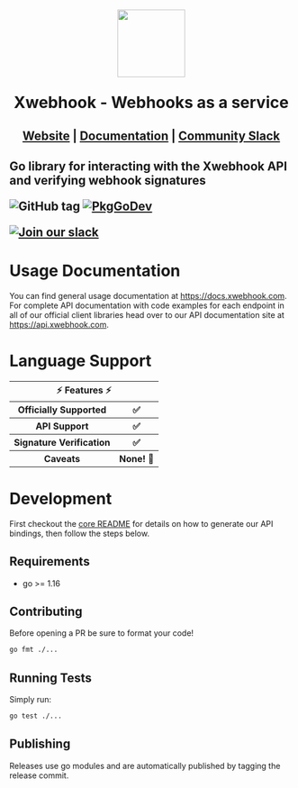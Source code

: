 <h1 align="center">
    <a style="text-decoration: none" href="https://www.xwebhook.com">
      <img width="120" src="https://avatars.githubusercontent.com/u/80175132?s=200&v=4" />
      <p align="center">Xwebhook - Webhooks as a service</p>
    </a>
</h1>
<h2 align="center">
  <a href="https://xwebhook.com">Website</a> | <a href="https://docs.xwebhook.com">Documentation</a> | <a href="https://xwebhook.com/slack">Community Slack</a>
<h2>

Go library for interacting with the Xwebhook API and verifying webhook signatures

![GitHub tag](https://img.shields.io/github/tag/xwebhook/xwebhook-webhooks.svg)
[![PkgGoDev](https://pkg.go.dev/badge/github.com/xwebhook/xwebhook-webhooks)](https://pkg.go.dev/github.com/xwebhook/xwebhook-webhooks/go)

[![Join our slack](https://img.shields.io/badge/Slack-join%20the%20community-blue?logo=slack&style=social)](https://www.xwebhook.com/slack/)

# Usage Documentation

You can find general usage documentation at <https://docs.xwebhook.com>.  For complete API documentation with code examples for each endpoint in all of our official client libraries head over to our API documentation site at <https://api.xwebhook.com>.

# Language Support

<table style="table-layout:fixed; white-space: nowrap;">
  <th colspan="2">⚡️ Features ⚡️</th>
  <tr>
    <th>Officially Supported</th>
    <th>✅</th>
  </tr>
  <tr>
    <th>API Support</th>
    <th>✅</th>
  </tr>
  <tr>
    <th>Signature Verification</th>
    <th>✅</th>
  </tr>
  <tr>
    <th>Caveats</th>
    <th>None! 🚀</th>
  </tr>
</table>

# Development


First checkout the [core README](../README.md#development) for details on how to generate our API bindings, then follow the steps below.

## Requirements

 - go >= 1.16

## Contributing

Before opening a PR be sure to format your code!

```sh
go fmt ./...
```

## Running Tests

Simply run:

```sh
go test ./...
```

## Publishing

Releases use go modules and are automatically published by tagging the release commit.
